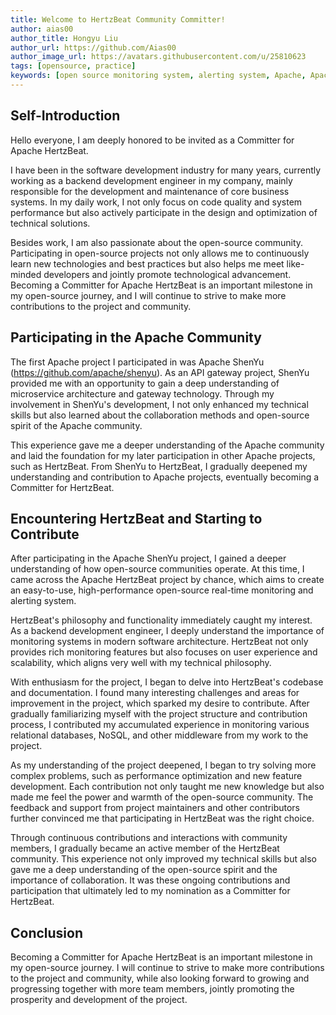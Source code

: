 ```yaml
---
title: Welcome to HertzBeat Community Committer!
author: aias00
author_title: Hongyu Liu
author_url: https://github.com/Aias00
author_image_url: https://avatars.githubusercontent.com/u/25810623
tags: [opensource, practice]
keywords: [open source monitoring system, alerting system, Apache, Apache Committer, Hertzbeat]
---
```


## Self-Introduction

Hello everyone, I am deeply honored to be invited as a Committer for Apache HertzBeat.

I have been in the software development industry for many years, currently working as a backend development engineer in my company, mainly responsible for the development and maintenance of core business systems. In my daily work, I not only focus on code quality and system performance but also actively participate in the design and optimization of technical solutions.

Besides work, I am also passionate about the open-source community. Participating in open-source projects not only allows me to continuously learn new technologies and best practices but also helps me meet like-minded developers and jointly promote technological advancement. Becoming a Committer for Apache HertzBeat is an important milestone in my open-source journey, and I will continue to strive to make more contributions to the project and community.

## Participating in the Apache Community

The first Apache project I participated in was Apache ShenYu (https://github.com/apache/shenyu). As an API gateway project, ShenYu provided me with an opportunity to gain a deep understanding of microservice architecture and gateway technology. Through my involvement in ShenYu's development, I not only enhanced my technical skills but also learned about the collaboration methods and open-source spirit of the Apache community.

This experience gave me a deeper understanding of the Apache community and laid the foundation for my later participation in other Apache projects, such as HertzBeat. From ShenYu to HertzBeat, I gradually deepened my understanding and contribution to Apache projects, eventually becoming a Committer for HertzBeat.

## Encountering HertzBeat and Starting to Contribute

After participating in the Apache ShenYu project, I gained a deeper understanding of how open-source communities operate. At this time, I came across the Apache HertzBeat project by chance, which aims to create an easy-to-use, high-performance open-source real-time monitoring and alerting system.

HertzBeat's philosophy and functionality immediately caught my interest. As a backend development engineer, I deeply understand the importance of monitoring systems in modern software architecture. HertzBeat not only provides rich monitoring features but also focuses on user experience and scalability, which aligns very well with my technical philosophy.

With enthusiasm for the project, I began to delve into HertzBeat's codebase and documentation. I found many interesting challenges and areas for improvement in the project, which sparked my desire to contribute. After gradually familiarizing myself with the project structure and contribution process, I contributed my accumulated experience in monitoring various relational databases, NoSQL, and other middleware from my work to the project.

As my understanding of the project deepened, I began to try solving more complex problems, such as performance optimization and new feature development. Each contribution not only taught me new knowledge but also made me feel the power and warmth of the open-source community. The feedback and support from project maintainers and other contributors further convinced me that participating in HertzBeat was the right choice.

Through continuous contributions and interactions with community members, I gradually became an active member of the HertzBeat community. This experience not only improved my technical skills but also gave me a deep understanding of the open-source spirit and the importance of collaboration. It was these ongoing contributions and participation that ultimately led to my nomination as a Committer for HertzBeat.

## Conclusion

Becoming a Committer for Apache HertzBeat is an important milestone in my open-source journey. I will continue to strive to make more contributions to the project and community, while also looking forward to growing and progressing together with more team members, jointly promoting the prosperity and development of the project.

